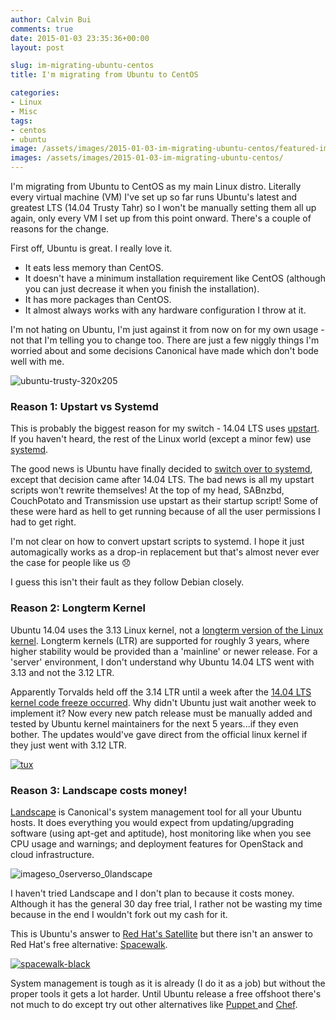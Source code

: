 ```yaml
---
author: Calvin Bui
comments: true
date: 2015-01-03 23:35:36+00:00
layout: post

slug: im-migrating-ubuntu-centos
title: I'm migrating from Ubuntu to CentOS

categories:
- Linux
- Misc
tags:
- centos
- ubuntu
image: /assets/images/2015-01-03-im-migrating-ubuntu-centos/featured-image.jpg 
images: /assets/images/2015-01-03-im-migrating-ubuntu-centos/
---
```


I'm migrating from Ubuntu to CentOS as my main Linux distro. Literally every virtual machine (VM) I've set up so far runs Ubuntu's latest and greatest LTS (14.04 Trusty Tahr) so I won't be manually setting them all up again, only every VM I set up from this point onward. There's a couple of reasons for the change.

<!-- more -->

First off, Ubuntu is great. I really love it.

* It eats less memory than CentOS.
* It doesn't have a minimum installation requirement like CentOS (although you can just decrease it when you finish the installation).
* It has more packages than CentOS.
* It almost always works with any hardware configuration I throw at it.

I'm not hating on Ubuntu, I'm just against it from now on for my own usage - not that I'm telling you to change too. There are just a few niggly things I'm worried about and some decisions Canonical have made which don't bode well with me.

![ubuntu-trusty-320x205]({{page.images}}ubuntu-trusty-320x205.jpg)

### Reason 1: Upstart vs Systemd

This is probably the biggest reason for my switch - 14.04 LTS uses [upstart](http://upstart.ubuntu.com/). If you haven't heard, the rest of the Linux world (except a minor few) use [systemd](http://www.freedesktop.org/wiki/Software/systemd/).

The good news is Ubuntu have finally decided to [switch over to systemd](http://www.markshuttleworth.com/archives/1316), except that decision came after 14.04 LTS. The bad news is all my upstart scripts won't rewrite themselves! At the top of my head, SABnzbd, CouchPotato and Transmission use upstart as their startup script! Some of these were hard as hell to get running because of all the user permissions I had to get right.

I'm not clear on how to convert upstart scripts to systemd. I hope it just automagically works as a drop-in replacement but that's almost never ever the case for people like us :disappointed:

I guess this isn't their fault as they follow Debian closely.

### Reason 2: Longterm Kernel

Ubuntu 14.04 uses the 3.13 Linux kernel, not a [longterm version of the Linux kernel](https://www.kernel.org/). Longterm kernels (LTR) are supported for roughly 3 years, where higher stability would be provided than a 'mainline' or newer release. For a 'server' environment, I don't understand why Ubuntu 14.04 LTS went with 3.13 and not the 3.12 LTR.

Apparently Torvalds held off the 3.14 LTR until a week after the [14.04 LTS kernel code freeze occurred](http://www.phoronix.com/scan.php?page=news_item&px=MTY0MjM). Why didn't Ubuntu just wait another week to implement it? Now every new patch release must be manually added and tested by Ubuntu kernel maintainers for the next 5 years...if they even bother. The updates would've gave direct from the official linux kernel if they just went with 3.12 LTR.

[![tux]({{page.images}}tux.png)]({{page.images}}tux.png)


### Reason 3: Landscape costs money! $$$$

[Landscape](http://www.ubuntu.com/management) is Canonical's system management tool for all your Ubuntu hosts. It does everything you would expect from updating/upgrading software (using apt-get and aptitude), host monitoring like when you see CPU usage and warnings; and deployment features for OpenStack and cloud infrastructure.

![imageso_0serverso_0landscape]({{page.images}}imageso_0serverso_0landscape.png)

I haven't tried Landscape and I don't plan to because it costs money. Although it has the general 30 day free trial, I rather not be wasting my time because in the end I wouldn't fork out my cash for it.

This is Ubuntu's answer to [Red Hat's Satellite](https://access.redhat.com/products/red-hat-satellite) but there isn't an answer to Red Hat's free alternative: [Spacewalk](http://spacewalk.redhat.com/).

[![spacewalk-black]({{page.images}}spacewalk-black.png)]({{page.images}}spacewalk-black.png)

System management is tough as it is already (I do it as a job) but without the proper tools it gets a lot harder. Until Ubuntu release a free offshoot there's not much to do except try out other alternatives like [Puppet ](http://puppetlabs.com/)and [Chef](https://www.chef.io/chef/).
